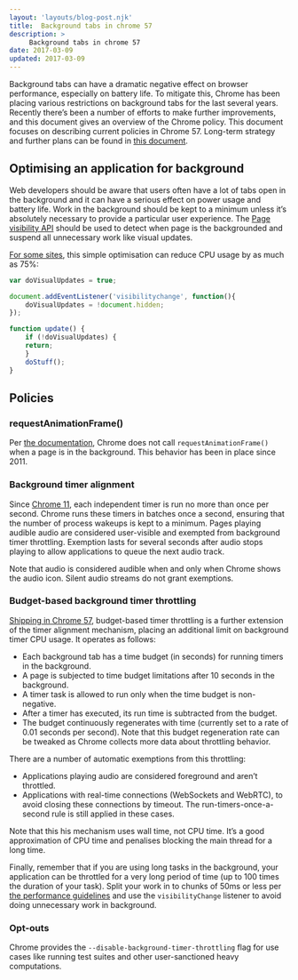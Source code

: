 ```yaml
---
layout: 'layouts/blog-post.njk'
title:  Background tabs in chrome 57
description: >
     Background tabs in chrome 57
date: 2017-03-09
updated: 2017-03-09
---
```

Background tabs can have a dramatic negative effect on browser performance,
especially on battery life. To mitigate this, Chrome has been placing
various restrictions on background tabs for the last several years.
Recently there’s been a number of efforts to make further improvements,
and this document gives an overview of the Chrome policy.
This document focuses on describing current policies in Chrome 57.
Long-term strategy and further plans can be found in
[this document](https://docs.google.com/document/d/18_sX-KGRaHcV3xe5Xk_l6NNwXoxm-23IOepgMx4OlE4/pub).

## Optimising an application for background

Web developers should be aware that users often have a lot of tabs open in the background
and it can have a serious effect on power usage and battery life. Work in the background
should be kept to a minimum unless it’s absolutely necessary to provide
a particular user experience. The
[Page visibility API](https://developer.mozilla.org/docs/Web/Events/visibilitychange)
should be used
to detect when page is the backgrounded and suspend all unnecessary work like visual updates.

[For some sites](https://twitter.com/cryptowat_ch/status/817502626896089090),
this simple optimisation can reduce CPU usage by as much as 75%:

```js
var doVisualUpdates = true;

document.addEventListener('visibilitychange', function(){
    doVisualUpdates = !document.hidden;
});

function update() {
    if (!doVisualUpdates) {
    return;
    }
    doStuff();
}
```


## Policies

### requestAnimationFrame()

Per [the documentation](https://developer.mozilla.org/docs/Web/API/window/requestAnimationFrame),
Chrome does not call `requestAnimationFrame()` when a page is in the background.
This behavior has been in place since 2011.

### Background timer alignment

Since [Chrome 11](https://blog.chromium.org/2011/03/getting-smoother-animated-web-content.html),
each independent timer is run no more than once per second. Chrome runs these timers in batches
once a second, ensuring that the number of process wakeups is kept to a minimum.
Pages playing audible audio are considered user-visible and exempted from background timer
throttling. Exemption lasts for several seconds after audio stops playing to allow
applications to queue the next audio track.

Note that audio is considered audible when and only when Chrome shows the audio icon.
Silent audio streams do not grant exemptions.

### Budget-based background timer throttling

[Shipping in Chrome 57](https://www.chromestatus.com/feature/6172836527865856),
budget-based timer throttling is a further extension of the timer alignment mechanism,
placing an additional limit on background timer CPU usage. It operates as follows:

* Each background tab has a time budget (in seconds) for running timers in the background.
* A page is subjected to time budget limitations after 10 seconds in the background.
* A timer task is allowed to run only when the time budget is non-negative.
* After a timer has executed, its run time is subtracted from the budget.
* The budget continuously regenerates with time (currently set to a rate of
  0.01 seconds per second). Note that this budget regeneration rate can be tweaked as
  Chrome collects more data about throttling behavior.

There are a number of automatic exemptions from this throttling:

* Applications playing audio are considered foreground and aren’t throttled.
* Applications with real-time connections (WebSockets and WebRTC), to avoid closing
  these connections by timeout. The run-timers-once-a-second rule is still
  applied in these cases.

Note that this his mechanism uses wall time, not CPU time.
It’s a good approximation of CPU time and penalises blocking the main thread for a
long time.

Finally, remember that if you are using long tasks in the background, your application
can be throttled for a very long period of time (up to 100 times the duration of your task).
Split your work in to chunks of 50ms or less per
[the performance guidelines](https://web.dev/rail/)
and use the `visibilityChange` listener to avoid doing unnecessary work in background.

### Opt-outs

Chrome provides the `--disable-background-timer-throttling` flag for use cases like
running test suites and other user-sanctioned heavy computations.

